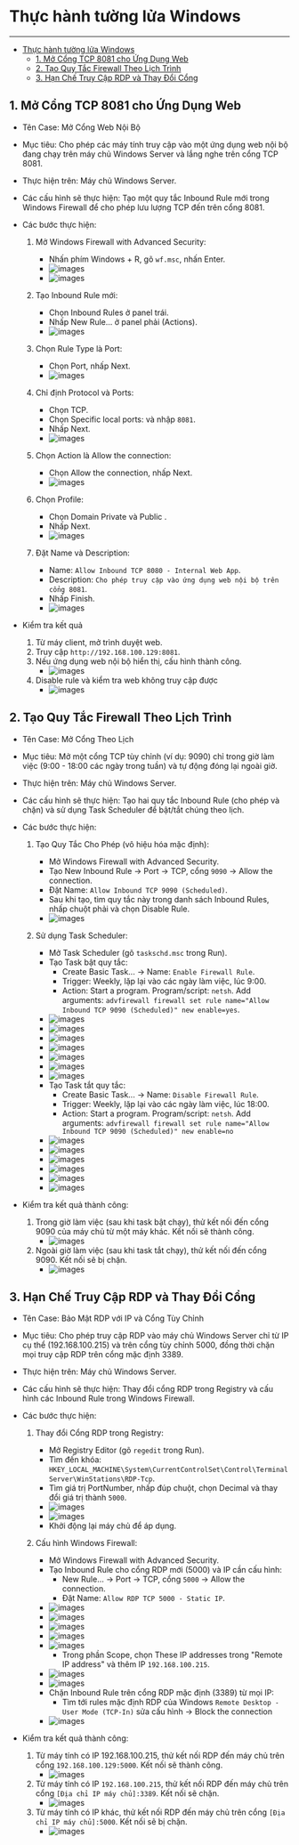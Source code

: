 <!-- TOC --><a name="thc-hành-tng-la-windows"></a>
# Thực hành tường lửa Windows 
***
<!-- TOC start -->
- [Thực hành tường lửa Windows ](#thc-hành-tng-la-windows)
   * [1. Mở Cổng TCP 8081 cho Ứng Dụng Web ](#1-m-cng-tcp-8081-cho-ng-dng-web)
   * [2. Tạo Quy Tắc Firewall Theo Lịch Trình](#2-to-quy-tc-firewall-theo-lch-trình)
   * [3. Hạn Chế Truy Cập RDP và Thay Đổi Cổng](#3-hn-ch-truy-cp-rdp-và-thay-i-cng)
<!-- TOC end -->

<!-- TOC --><a name="1-m-cng-tcp-8081-cho-ng-dng-web"></a>
## 1. Mở Cổng TCP 8081 cho Ứng Dụng Web 

* Tên Case: Mở Cổng Web Nội Bộ
* Mục tiêu: Cho phép các máy tính truy cập vào một ứng dụng web nội bộ đang chạy trên máy chủ Windows Server và lắng nghe trên cổng TCP 8081.
* Thực hiện trên: Máy chủ Windows Server.
* Các cấu hình sẽ thực hiện: Tạo một quy tắc Inbound Rule mới trong Windows Firewall để cho phép lưu lượng TCP đến trên cổng 8081.

* Các bước thực hiện:

    1.  Mở Windows Firewall with Advanced Security:
        * Nhấn phím Windows + R, gõ `wf.msc`, nhấn Enter.
		- ![images](./images/wf-1.png)
		- ![images](./images/wf-2.png)

    2.  Tạo Inbound Rule mới:
        * Chọn Inbound Rules ở panel trái.
        * Nhấp New Rule... ở panel phải (Actions).
		- ![images](./images/wf-3.png)

    3.  Chọn Rule Type là Port:
        * Chọn Port, nhấp Next.
		- ![images](./images/wf-4.png)

    4.  Chỉ định Protocol và Ports:
        * Chọn TCP.
        * Chọn Specific local ports: và nhập `8081`.
        * Nhấp Next.
		- ![images](./images/wf-5.png)

    5.  Chọn Action là Allow the connection:
        * Chọn Allow the connection, nhấp Next.
		- ![images](./images/wf-6.png)

    6.  Chọn Profile:
        * Chọn Domain Private và Public .
        * Nhấp Next.
		- ![images](./images/wf-7.png)

    7.  Đặt Name và Description:
        * Name: `Allow Inbound TCP 8080 - Internal Web App`.
        * Description: `Cho phép truy cập vào ứng dụng web nội bộ trên cổng 8081`.
        * Nhấp Finish.
		- ![images](./images/wf-8.png)

* Kiểm tra kết quả 
    1.  Từ máy client, mở trình duyệt web.
    2.  Truy cập `http://192.168.100.129:8081`.
    3.  Nếu ứng dụng web nội bộ hiển thị, cấu hình thành công.
		- ![images](./images/wf-9.png)
	4.  Disable rule và kiểm tra web không truy cập được 
		- ![images](./images/wf-10.png)

<!-- TOC --><a name="2-to-quy-tc-firewall-theo-lch-trình"></a>
## 2. Tạo Quy Tắc Firewall Theo Lịch Trình

* Tên Case: Mở Cổng Theo Lịch
* Mục tiêu: Mở một cổng TCP tùy chỉnh (ví dụ: 9090) chỉ trong giờ làm việc (9:00 - 18:00 các ngày trong tuần) và tự động đóng lại ngoài giờ.
* Thực hiện trên: Máy chủ Windows Server.
* Các cấu hình sẽ thực hiện: Tạo hai quy tắc Inbound Rule (cho phép và chặn) và sử dụng Task Scheduler để bật/tắt chúng theo lịch.

* Các bước thực hiện:

    1.  Tạo Quy Tắc Cho Phép (vô hiệu hóa mặc định):
        * Mở Windows Firewall with Advanced Security.
        * Tạo New Inbound Rule -> Port -> TCP, cổng `9090` -> Allow the connection.
        * Đặt Name: `Allow Inbound TCP 9090 (Scheduled)`.
        * Sau khi tạo, tìm quy tắc này trong danh sách Inbound Rules, nhấp chuột phải và chọn Disable Rule.
		- ![images](./images/wf-11.png)

    2.  Sử dụng Task Scheduler:
        * Mở Task Scheduler (gõ `taskschd.msc` trong Run).
        * Tạo Task bật quy tắc:
            * Create Basic Task... -> Name: `Enable Firewall Rule`.
            * Trigger: Weekly, lặp lại vào các ngày làm việc, lúc 9:00.
            * Action: Start a program. Program/script: `netsh`. Add arguments: `advfirewall firewall set rule name="Allow Inbound TCP 9090 (Scheduled)" new enable=yes`.
		- ![images](./images/wf-13.png)
		- ![images](./images/wf-14.png)
		- ![images](./images/wf-15.png)
		- ![images](./images/wf-16.png)
		- ![images](./images/wf-17.png)
		- ![images](./images/wf-18.png)
		- ![images](./images/wf-19.png)

        * Tạo Task tắt quy tắc:
            * Create Basic Task... -> Name: `Disable Firewall Rule`.
            * Trigger: Weekly, lặp lại vào các ngày làm việc, lúc 18:00.
            * Action: Start a program. Program/script: `netsh`. Add arguments: `advfirewall firewall set rule name="Allow Inbound TCP 9090 (Scheduled)" new enable=no`
		- ![images](./images/wf-20.png)
		- ![images](./images/wf-14.png)
		- ![images](./images/wf-21.png)
		- ![images](./images/wf-16.png)
		- ![images](./images/wf-22.png)
		- ![images](./images/wf-23.png)
		

* Kiểm tra kết quả thành công:
    1.  Trong giờ làm việc (sau khi task bật chạy), thử kết nối đến cổng 9090 của máy chủ từ một máy khác. Kết nối sẽ thành công.
		- ![images](./images/wf-24.png)	
    2.  Ngoài giờ làm việc (sau khi task tắt chạy), thử kết nối đến cổng 9090. Kết nối sẽ bị chặn.
		- ![images](./images/wf-25.png)	

<!-- TOC --><a name="3-hn-ch-truy-cp-rdp-và-thay-i-cng"></a>
## 3. Hạn Chế Truy Cập RDP và Thay Đổi Cổng

* Tên Case: Bảo Mật RDP với IP và Cổng Tùy Chỉnh
* Mục tiêu: Cho phép truy cập RDP vào máy chủ Windows Server chỉ từ IP cụ thể (192.168.100.215) và trên cổng tùy chỉnh 5000, đồng thời chặn mọi truy cập RDP trên cổng mặc định 3389.
* Thực hiện trên: Máy chủ Windows Server.
* Các cấu hình sẽ thực hiện: Thay đổi cổng RDP trong Registry và cấu hình các Inbound Rule trong Windows Firewall.

* Các bước thực hiện:

    1.  Thay đổi Cổng RDP trong Registry:
        * Mở Registry Editor (gõ `regedit` trong Run).
        * Tìm đến khóa: `HKEY_LOCAL_MACHINE\System\CurrentControlSet\Control\Terminal Server\WinStations\RDP-Tcp`.
        * Tìm giá trị PortNumber, nhấp đúp chuột, chọn Decimal và thay đổi giá trị thành `5000`.
		- ![images](./images/wf-26.png)	
		- ![images](./images/wf-27.png)	
        * Khởi động lại máy chủ để áp dụng.

    2.  Cấu hình Windows Firewall:
        * Mở Windows Firewall with Advanced Security.
        * Tạo Inbound Rule cho cổng RDP mới (5000) và IP cần cấu hình: 
            * New Rule... -> Port -> TCP, cổng `5000` -> Allow the connection.
            * Đặt Name: `Allow RDP TCP 5000 - Static IP`.
		- ![images](./images/wf-28.png)	
		- ![images](./images/wf-29.png)	
		- ![images](./images/wf-30.png)	
		- ![images](./images/wf-31.png)	
		- ![images](./images/wf-32.png)	
			* Trong phần Scope, chọn These IP addresses trong "Remote IP address" và thêm IP `192.168.100.215`.
		- ![images](./images/wf-40.png)	
		- ![images](./images/wf-41.png)	
		
        * Chặn Inbound Rule trên cổng RDP mặc định (3389) từ mọi IP:
            * Tìm tới rules mặc định RDP của Windows `Remote Desktop - User Mode (TCP-In)` sửa cấu hình -> Block the connection
		- ![images](./images/wf-42.png)	
	
* Kiểm tra kết quả thành công:
    1.  Từ máy tính có IP 192.168.100.215, thử kết nối RDP đến máy chủ trên cổng `192.168.100.129:5000`. Kết nối sẽ thành công.
		- ![images](./images/wf-43.png)	
    2.  Từ máy tính có IP `192.168.100.215`, thử kết nối RDP đến máy chủ trên cổng `[Địa chỉ IP máy chủ]:3389`. Kết nối sẽ chặn.
		- ![images](./images/wf-44.png)	
    3.  Từ máy tính có IP khác, thử kết nối RDP đến máy chủ trên cổng `[Địa chỉ IP máy chủ]:5000`. Kết nối sẽ bị chặn.
		- ![images](./images/wf-45.png)	
	